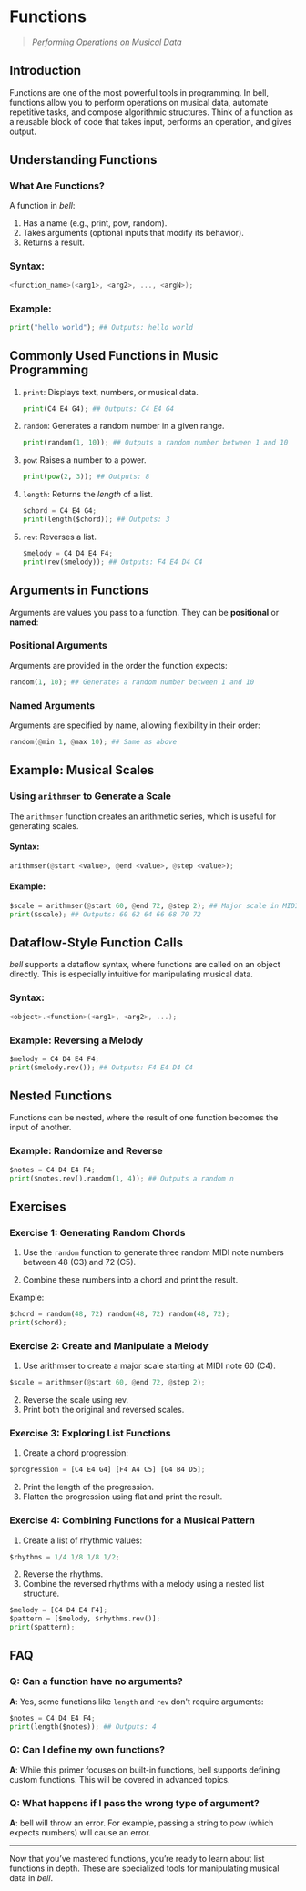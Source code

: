 # Functions

> _Performing Operations on Musical Data_

## Introduction

Functions are one of the most powerful tools in programming. In bell, functions allow you to perform operations on musical data, automate repetitive tasks, and compose algorithmic structures. Think of a function as a reusable block of code that takes input, performs an operation, and gives output.

## Understanding Functions

### What Are Functions?

A function in _bell_:

1. Has a name (e.g., print, pow, random).
2. Takes arguments (optional inputs that modify its behavior).
3. Returns a result.

### Syntax:

```c
<function_name>(<arg1>, <arg2>, ..., <argN>);
```

### Example:

```py
print("hello world"); ## Outputs: hello world
```

## Commonly Used Functions in Music Programming

1. `print`: Displays text, numbers, or musical data.

   ```py
   print(C4 E4 G4); ## Outputs: C4 E4 G4
   ```

2. `random`: Generates a random number in a given range.

   ```py
   print(random(1, 10)); ## Outputs a random number between 1 and 10
   ```

3. `pow`: Raises a number to a power.

   ```py
   print(pow(2, 3)); ## Outputs: 8
   ```

4. `length`: Returns the _length_ of a list.

   ```py
   $chord = C4 E4 G4;
   print(length($chord)); ## Outputs: 3
   ```

5. `rev`: Reverses a list.

   ```py
   $melody = C4 D4 E4 F4;
   print(rev($melody)); ## Outputs: F4 E4 D4 C4
   ```

## Arguments in Functions

Arguments are values you pass to a function. They can be **positional** or **named**:

### Positional Arguments

Arguments are provided in the order the function expects:

```py
random(1, 10); ## Generates a random number between 1 and 10
```

### Named Arguments

Arguments are specified by name, allowing flexibility in their order:

```py
random(@min 1, @max 10); ## Same as above
```

## Example: Musical Scales

### Using `arithmser` to Generate a Scale

The `arithmser` function creates an arithmetic series, which is useful for generating scales.

#### Syntax:

```py
arithmser(@start <value>, @end <value>, @step <value>);
```

#### Example:

```py
$scale = arithmser(@start 60, @end 72, @step 2); ## Major scale in MIDI numbers
print($scale); ## Outputs: 60 62 64 66 68 70 72
```

## Dataflow-Style Function Calls

_bell_ supports a dataflow syntax, where functions are called on an object directly. This is especially intuitive for manipulating musical data.

### Syntax:

```c
<object>.<function>(<arg1>, <arg2>, ...);
```

### Example: Reversing a Melody

```py
$melody = C4 D4 E4 F4;
print($melody.rev()); ## Outputs: F4 E4 D4 C4
```

## Nested Functions

Functions can be nested, where the result of one function becomes the input of another.

### Example: Randomize and Reverse

```py
$notes = C4 D4 E4 F4;
print($notes.rev().random(1, 4)); ## Outputs a random n
```

## Exercises

### Exercise 1: Generating Random Chords

1. Use the `random` function to generate three random MIDI note numbers between 48 (C3) and 72 (C5).

2. Combine these numbers into a chord and print the result.

Example:

```py
$chord = random(48, 72) random(48, 72) random(48, 72);
print($chord);
```

### Exercise 2: Create and Manipulate a Melody

1. Use arithmser to create a major scale starting at MIDI note 60 (C4).

```py
$scale = arithmser(@start 60, @end 72, @step 2);
```

2. Reverse the scale using rev.
3. Print both the original and reversed scales.

### Exercise 3: Exploring List Functions

1. Create a chord progression:

```py
$progression = [C4 E4 G4] [F4 A4 C5] [G4 B4 D5];
```

2. Print the length of the progression.
3. Flatten the progression using flat and print the result.

### Exercise 4: Combining Functions for a Musical Pattern

1. Create a list of rhythmic values:

```py
$rhythms = 1/4 1/8 1/8 1/2;
```

2. Reverse the rhythms.
3. Combine the reversed rhythms with a melody using a nested list structure.

```py
$melody = [C4 D4 E4 F4];
$pattern = [$melody, $rhythms.rev()];
print($pattern);
```

## FAQ

### Q: Can a function have no arguments?

**A**: Yes, some functions like `length` and `rev` don't require arguments:

```py
$notes = C4 D4 E4 F4;
print(length($notes)); ## Outputs: 4
```

### Q: Can I define my own functions?

**A**: While this primer focuses on built-in functions, bell supports defining custom functions. This will be covered in advanced topics.

### Q: What happens if I pass the wrong type of argument?

**A**: bell will throw an error. For example, passing a string to pow (which expects numbers) will cause an error.

---

Now that you’ve mastered functions, you’re ready to learn about list functions in depth. These are specialized tools for manipulating musical data in _bell_.
